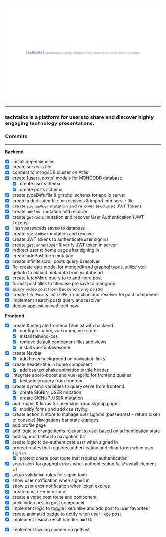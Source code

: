 ![techtalks](https://github.com/b-45/techtalks/blob/master/client/src/assets/techtalks.png)

---

### **techtalks** is a platform for users to share and discover highly engaging technology presentations.

### Commits

---

**Backend**

- [x] install dependencies
- [x] create server.js file
- [x] connect to mongoDB cluster on Atlas
- [x] create [users, posts] models for MONGODB database
  - [x] create user schema
  - [x] create posts schema
- [x] create typeDefs file & graphql schema for apollo server
- [x] create a dedicated file for resolvers & import into server file
- [x] create `signupUser` mutation and resolver (excludes JWT Token)
- [x] create `addPost` mutation and resolver
- [x] create `getPosts` mutation and resolver
      User Authentication (JWT Tokens)
- [x] Hash passwords saved to database
- [x] create `signinUser` mutation and resolver
- [x] create JWT tokens to authenticate user signins
- [x] create `getCurrentUser` & verify JWT token in server
- [x] redirect user to home page after signing in
- [x] create addPost form mutation
- [x] create infinite scroll posts query & resolver
- [x] Re-create data model for mongodb and graphql types, utilize ytdl-getinfo to extract metadata from youtube url
- [x] create fetchMore query to to add more post
- [x] format post titles to titlecase pre save to mongodb
- [x] query video post from backend using postId
- [x] create `likePost` & `unlikePost` mutation and resolver for post component
- [x] implement search posts query and resolver
- [x] deploy application with zeit now

**Frontend**

- [x] create & integrate frontend (Vue.js) with backend
  - [x] configure babel, vue router, vue store
  - [x] install tailwind-css
  - [x] remove default component files and views
  - [x] install vue-fontawesome
- [x] create Navbar
  - [x] add hover background on navigation links
- [x] create header-title in home component
  - [x] add css text shake animation to title header
- [x] integrate apollo-boost and vue-apollo for frontend queries
  - [x] test apollo query from frontend
- [x] create dynamic variables to query serve from frontend
  - [x] create SIGNIN_USER mutation
  - [x] create SIGNUP_USER mutation
- [x] add routes & forms for user signin and signup pages
  - [x] modify forms and add css styling
- [x] create action in store to manage user signins (passed test - return token to console)
      Navigations bar state changes
- [x] add profile page
- [x] add logic to change items relevant to user based on authentication state
- [x] add signout button to navigation bar
- [x] create logic to de-authenticate user when signed in
- [x] protect routes that requires authentication and clear token when user sign in
  - [x] protect create post route that requires authentication
- [x] setup alert for graphql errors when authentication fails/ install element UI
- [x] setup validation rules for signin form
- [x] show user notification when signed in
- [x] show user error notification when token expires
- [x] create post user interface
- [x] create a video post route and component
- [x] build video post in post component
- [x] implement logic to toggle like/unlike and add post to user favorites
- [x] create animated badge to notify when user likes post
- [x] implement search result handler and UI

* [x] implement loading spinner on getPost
